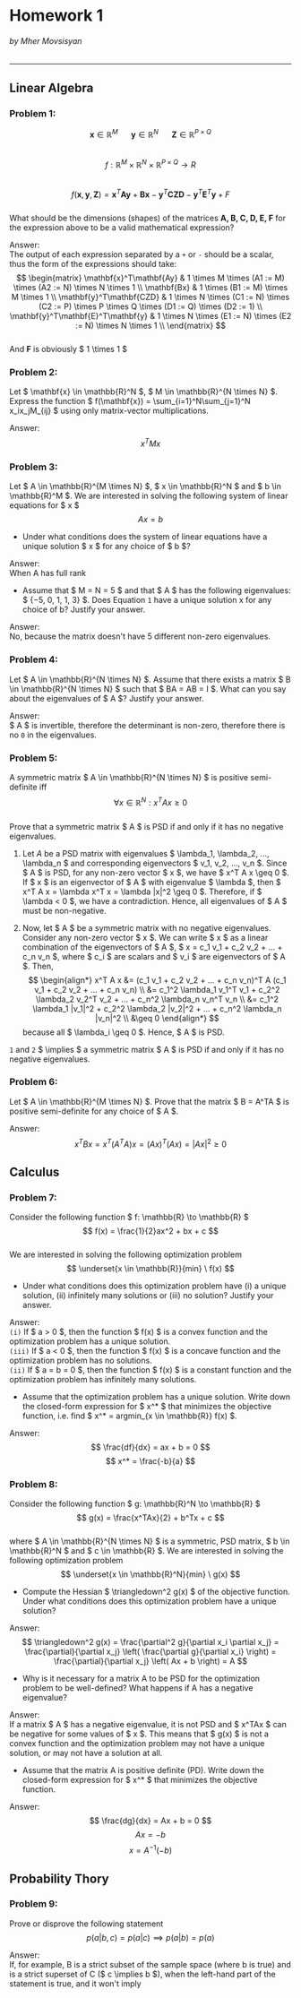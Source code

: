 # Homework 1  
###### by Mher Movsisyan  
---
  
## Linear Algebra
### Problem 1:  
$$ \mathbf{x} \in \mathbb{R}^M \ \ \ \ \ \ \mathbf{y} \in \mathbb{R}^N \ \ \ \ \ \ \mathbf{Z} \in \mathbb{R}^{P \times Q} $$  
$$ f: \mathbb{R}^M \times \mathbb{R}^N \times \mathbb{R}^{P \times Q} \to R $$  
$$ f(\mathbf{x}, \mathbf{y}, \mathbf{Z}) = \mathbf{x}^T\mathbf{Ay} + \mathbf{Bx} - \mathbf{y}^T\mathbf{CZD} - \mathbf{y}^T\mathbf{E}^T\mathbf{y} + F $$  
What should be the dimensions (shapes) of the matrices **A, B, C, D, E, F** for the expression above to be a valid mathematical expression?  

Answer:  
The output of each expression separated by a `+` or `-` should be a scalar, thus the form of the expressions should take:  
$$ \begin{matrix}
\mathbf{x}^T\mathbf{Ay} & 1 \times M \times (A1 := M) \times (A2 := N) \times N \times 1 \\
\mathbf{Bx} & 1 \times (B1 := M) \times M \times 1 \\
\mathbf{y}^T\mathbf{CZD} & 1 \times N \times (C1 := N) \times (C2 := P) \times P \times Q \times (D1 := Q) \times (D2 := 1) \\
\mathbf{y}^T\mathbf{E}^T\mathbf{y} & 1 \times N \times (E1 := N) \times (E2 := N) \times N \times 1 \\
\end{matrix} $$  
And **F**  is obviously $ 1 \times 1 $  

### Problem 2:  
Let $ \mathbf{x} \in \mathbb{R}^N $, $ M \in \mathbb{R}^{N \times N} $. Express the function $ f(\mathbf{x}) = \sum_{i=1}^N\sum_{j=1}^N x_ix_jM_{ij} $ using only matrix-vector multiplications.  

Answer:  
$$ x^TMx $$  

### Problem 3:  
Let $ A \in \mathbb{R}^{M \times N} $, $ x \in \mathbb{R}^N $ and $ b \in \mathbb{R}^M $. We are interested in solving the following system of linear equations for $ x $
$$ Ax = b $$
- Under what conditions does the system of linear equations have a unique solution $ x $ for any choice of $ b $?

Answer:  
When A has full rank  

- Assume that $ M = N = 5 $ and that $ A $ has the following eigenvalues: $ \{−5, 0, 1, 1, 3\} $. Does Equation `1` have a unique solution x for any choice of b? Justify your answer.

Answer:  
No, because the matrix doesn't have 5 different non-zero eigenvalues.  

### Problem 4:  
Let $ A \in \mathbb{R}^{N \times N} $. Assume that there exists a matrix $ B \in \mathbb{R}^{N \times N} $ such that $ BA = AB = I $. What can you say about the eigenvalues of $ A $? Justify your answer.  

Answer:  
$ A $ is invertible, therefore the determinant is non-zero, therefore there is no `0` in the eigenvalues.  

### Problem 5:  
A symmetric matrix $ A \in \mathbb{R}^{N \times N} $ is positive semi-definite iff  
$$ \forall x \in \mathbb{R}^N: x^TAx \geq 0 $$  
Prove that a symmetric matrix $ A $ is PSD if and only if it has no negative eigenvalues.  

1. Let $A$ be a PSD matrix with eigenvalues $ \lambda_1, \lambda_2, ..., \lambda_n $ and corresponding eigenvectors $ v_1, v_2, ..., v_n $. Since $ A $ is PSD, for any non-zero vector $ x $, we have $ x^T A x \geq 0 $. If $ x $ is an eigenvector of $ A $ with eigenvalue $ \lambda $, then $ x^T A x = \lambda x^T x = \lambda |x|^2 \geq 0 $. Therefore, if $ \lambda < 0 $, we have a contradiction. Hence, all eigenvalues of $ A $ must be non-negative.

2. Now, let $ A $ be a symmetric matrix with no negative eigenvalues. Consider any non-zero vector $ x $. We can write $ x $ as a linear combination of the eigenvectors of $ A $, $ x = c_1 v_1 + c_2 v_2 + ... + c_n v_n $, where $ c_i $ are scalars and $ v_i $ are eigenvectors of $ A $. Then,
$$
\begin{align*}
x^T A x &= (c_1 v_1 + c_2 v_2 + ... + c_n v_n)^T A (c_1 v_1 + c_2 v_2 + ... + c_n v_n) \\
&= c_1^2 \lambda_1 v_1^T v_1 + c_2^2 \lambda_2 v_2^T v_2 + ... + c_n^2 \lambda_n v_n^T v_n \\
&= c_1^2 \lambda_1 |v_1|^2 + c_2^2 \lambda_2 |v_2|^2 + ... + c_n^2 \lambda_n |v_n|^2 \\
&\geq 0
\end{align*}
$$
because all $ \lambda_i \geq 0 $. Hence, $ A $ is PSD.

`1` and `2` $ \implies $ a symmetric matrix $ A $ is PSD if and only if it has no negative eigenvalues.  

### Problem 6:  
Let $ A \in \mathbb{R}^{M \times N} $. Prove that the matrix $ B = A^TA $ is positive semi-definite for any choice of $ A $.  

Answer:  
$$ x^TBx = x^T(A^TA)x = (Ax)^T(Ax) = |Ax|^2 \ge 0 $$  
  
## Calculus  
### Problem 7:  
Consider the following function $ f: \mathbb{R} \to \mathbb{R} $  
$$ f(x) = \frac{1}{2}ax^2 + bx + c $$  
We are interested in solving the following optimization problem  
$$ \underset{x \in \mathbb{R}}{min} \ f(x) $$  

- Under what conditions does this optimization problem have (i) a unique solution, (ii) infinitely many solutions or (iii) no solution? Justify your answer.  

Answer:  
`(i)` If $ a > 0 $, then the function $ f(x) $ is a convex function and the optimization problem has a unique solution.  
`(iii)` If $ a < 0 $, then the function $ f(x) $ is a concave function and the optimization problem has no solutions.  
`(ii)` If $ a = b = 0 $, then the function $ f(x) $ is a constant function and the optimization problem has infinitely many solutions.  

  
- Assume that the optimization problem has a unique solution. Write down the closed-form expression for $ x^* $ that minimizes the objective function, i.e. find $ x^* = argmin_{x \in \mathbb{R}} f(x) $.  

Answer:  
$$ \frac{df}{dx} = ax + b = 0 $$
$$ x^* = \frac{-b}{a} $$  

### Problem 8:  
Consider the following function $ g: \mathbb{R}^N \to \mathbb{R} $  
$$ g(x) = \frac{x^TAx}{2} + b^Tx + c $$  
where $ A \in \mathbb{R}^{N \times N} $ is a symmetric, PSD matrix, $ b \in \mathbb{R}^N $ and $ c \in \mathbb{R} $.
We are interested in solving the following optimization problem
$$ \underset{x \in \mathbb{R}^N}{min} \ g(x) $$  

- Compute the Hessian $ \triangledown^2 g(x) $ of the objective function. Under what conditions does this optimization problem have a unique solution?  

Answer:  
$$ \triangledown^2 g(x) = \frac{\partial^2 g}{\partial x_i \partial x_j} = \frac{\partial}{\partial x_j} \left( \frac{\partial g}{\partial x_i} \right) = \frac{\partial}{\partial x_j} \left( Ax + b \right) = A $$

- Why is it necessary for a matrix A to be PSD for the optimization problem to be well-defined? What happens if A has a negative eigenvalue?

Answer:  
If a matrix $ A $ has a negative eigenvalue, it is not PSD and $ x^TAx $ can be negative for some values of $ x $. This means that $ g(x) $ is not a convex function and the optimization problem may not have a unique solution, or may not have a solution at all.

- Assume that the matrix A is positive definite (PD). Write down the closed-form expression for $ x^* $ that minimizes the objective function.  

Answer:  
$$ \frac{dg}{dx} = Ax + b = 0 $$
$$ Ax = -b $$
$$ x = A^{-1}(-b) $$

## Probability Thory
### Problem 9:  
Prove or disprove the following statement  
$$ p(a \vert b, c) = p(a \vert c) \implies p(a \vert b) = p(a) $$

Answer:  
If, for example, B is a strict subset of the sample space (where b is true) and is a strict superset of C ($ c \implies b $), when the left-hand part of the statement is true, and it won't imply